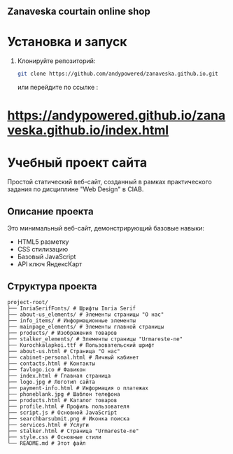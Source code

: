 ## Zanaveska courtain online shop
 
# Установка и запуск

1. Клонируйте репозиторий:
   ```bash
   git clone https://github.com/andypowered/zanaveska.github.io.git
   ```
   или перейдите по ссылке : 
# https://andypowered.github.io/zanaveska.github.io/index.html

# Учебный проект сайта

Простой статический веб-сайт, созданный в рамках практического задания по дисциплине "Web Design" в CIAB.

## Описание проекта

Это минимальный веб-сайт, демонстрирующий базовые навыки:
- HTML5 разметку
- CSS стилизацию
- Базовый JavaScript 
- API ключ ЯндексКарт
  
## Структура проекта
```
project-root/
├── InriaSerifFonts/ # Шрифты Inria Serif
├── about-us_elements/ # Элементы страницы "О нас"
├── info_items/ # Информационные элементы
├── mainpage_elements/ # Элементы главной страницы
├── products/ # Изображения товаров
├── stalker_elements/ # Элементы страницы "Urmareste-ne"
├── Kurochkalapkoi.ttf # Пользовательский шрифт
├── about-us.html # Страница "О нас"
├── cabinet-personal.html # Личный кабинет
├── contacts.html # Контакты
├── favlogo.ico # Фавикон
├── index.html # Главная страница
├── logo.jpg # Логотип сайта
├── payment-info.html # Информация о платежах
├── phoneblank.jpg # Шаблон телефона
├── products.html # Каталог товаров
├── profile.html # Профиль пользователя
├── script.js # Основной JavaScript
├── searchbarsubmit.png # Иконка поиска
├── services.html # Услуги
├── stalker.html # Страница "Urmareste-ne"
├── style.css # Основные стили
└── README.md # Этот файл
```
